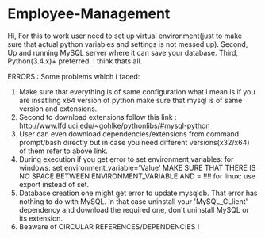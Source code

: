 # Employee-Management
Hi,
For this to work user need to set up virtual environment(just to make sure that actual python variables and settings is not messed up).
Second, Up and running MySQL server where it can save your database.
Third, Python(3.4.x)+ preferred. 
I think thats all.

ERRORS : 
Some problems which i faced:
1. Make sure that everything is of same configuration what i mean is if you are insatlling x64 version of python make sure that mysql is of same version and extensions.
2. Second to download extensions follow this link : http://www.lfd.uci.edu/~gohlke/pythonlibs/#mysql-python 
3. User can even download dependencies/extensions from command prompt/bash directly but in case you need different versions(x32/x64) of them refer to above link.
4. During execution if you get error to set environment variables:
      for windows: set environment_variable='Value'
                    MAKE SURE THAT THERE IS NO SPACE BETWEEN ENVIRONMENT_VARIABLE AND = !!!!
      for linux: use export instead of set.
5. Database creation one might get error to update mysqldb. That error has nothing to do with MySQL. In that case uninstall your 'MySQL_CLlient' dependency and download the required one, don't uninstall MySQL or its extension.
6. Beaware of CIRCULAR REFERENCES/DEPENDENCIES !
